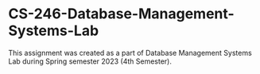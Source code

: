# CS-246-Database-Management-Systems-Lab
This assignment was created as a part of Database Management Systems Lab during Spring semester 2023 (4th Semester).
